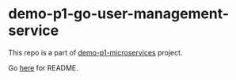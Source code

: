 # demo-p1-go-user-management-service

This repo is a part of [demo-p1-microservices](https://github.com/dnflash/demo-p1-microservices) project.

Go [here](https://github.com/dnflash/demo-p1-microservices) for README.
